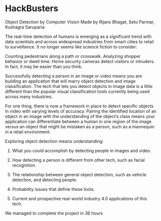 # HackBusters

Object Detection by Computer Vision
Made by Rijans Bhagat, Setu Parmar, Kushagra Saruparia

The real-time detection of humans is emerging as a significant trend with data scientists and across widespread industries from smart cities to retail to surveillance. It no longer seems like science fiction to consider:

Counting pedestrians along a path or crosswalk.
Analyzing shopper behavior or dwell time.
Home security cameras detect visitors or intruders.
In fact, it may be easier than you think. 

Successfully detecting a person in an image or video means you are building an application that will marry object detection and image classification. The tech that lets you detect objects in image data is a little different than the popular visual classification tools currently being used across many industries. 

For one thing, there is now a framework in place to detect specific objects in video with varying levels of accuracy. Pairing the identified location of an object in an image with the understanding of the object’s class means your application can differentiate between a human in one region of the image versus an object that might be mistaken as a person, such as a mannequin in a retail environment.

Exploring object detection means understanding:

1. What you could accomplish by detecting people in images and video.

2. How detecting a person is different from other tech, such as facial recognition.

3. The relationship between general object detection, such as vehicle detection, and detecting people.

4. Probability issues that define these tools.

5. Current and prospective real-world industry 4.0 applications of this tech.

We managed to complete the project in 36 hours
